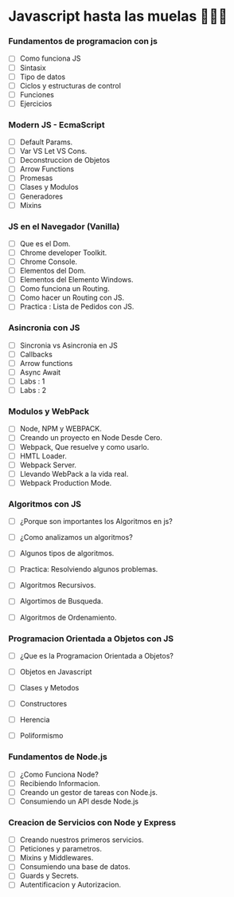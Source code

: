 # Javascript hasta las muelas 🦷🦷🦷

### Fundamentos de programacion con js

- [ ] Como funciona JS
- [ ] Sintasix
- [ ] Tipo de datos
- [ ] Ciclos y estructuras de control
- [ ] Funciones
- [ ] Ejercicios

### Modern JS - EcmaScript

- [ ] Default Params.
- [ ] Var VS Let VS Cons.
- [ ] Deconstruccion de Objetos
- [ ] Arrow Functions
- [ ] Promesas
- [ ] Clases y Modulos
- [ ] Generadores
- [ ] Mixins

### JS en el Navegador (Vanilla)

- [ ] Que es el Dom.
- [ ] Chrome developer Toolkit.
- [ ] Chrome Console.
- [ ] Elementos del Dom.
- [ ] Elementos del Elemento Windows.
- [ ] Como funciona un Routing.
- [ ] Como hacer un Routing con JS.
- [ ] Practica : Lista de Pedidos con JS.

### Asincronia con JS
- [ ] Sincronia vs Asincronia en JS
- [ ] Callbacks
- [ ] Arrow functions
- [ ] Async Await
- [ ] Labs : 1
- [ ] Labs : 2

### Modulos y WebPack

- [ ] Node, NPM y WEBPACK.
- [ ] Creando un proyecto en Node Desde Cero.
- [ ] Webpack, Que resuelve y como usarlo.
- [ ] HMTL Loader.
- [ ] Webpack Server.
- [ ] Llevando WebPack a la vida real.
- [ ] Webpack Production Mode.

### Algoritmos con JS

- [ ] ¿Porque son importantes los Algoritmos en js?
- [ ] ¿Como analizamos un algoritmos?
- [ ] Algunos tipos de algoritmos.
- [ ] Practica: Resolviendo algunos problemas.
- [ ] Algoritmos Recursivos.
- [ ] Algortimos de Busqueda.
- [ ] Algoritmos de Ordenamiento.


### Programacion Orientada a Objetos con JS

- [ ] ¿Que es la Programacion Orientada a Objetos?
- [ ] Objetos en Javascript
- [ ] Clases y Metodos
- [ ] Constructores
- [ ] Herencia
- [ ] Poliformismo


### Fundamentos de Node.js
- [ ] ¿Como Funciona Node?
- [ ] Recibiendo Informacion.
- [ ] Creando un gestor de tareas con Node.js.
- [ ] Consumiendo un API desde Node.js

### Creacion de Servicios con Node y Express

- [ ] Creando nuestros primeros servicios.
- [ ] Peticiones y parametros.
- [ ] Mixins y Middlewares.
- [ ] Consumiendo una base de datos.
- [ ] Guards y Secrets.
- [ ] Autentificacion y Autorizacion.

